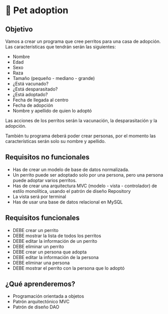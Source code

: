 # :dog: Pet adoption

## Objetivo

Vamos a crear un programa que cree perritos para una casa de adopción. Las características que tendrán serán las siguientes:

- Nombre
- Edad
- Sexo
- Raza
- Tamaño (pequeño - mediano - grande)
- ¿Está vacunado? 
- ¿Está desparasitado?
- ¿Está adoptado?
- Fecha de llegada al centro
- Fecha de adopción
- Nombre y apellido de quien lo adoptó

Las acciones de los perritos serán la vacunación, la desparasitación y la adopción.

También tu programa deberá poder crear personas, por el momento las características serán solo su nombre y apellido.

## Requisitos no funcionales

- Has de crear un modelo de base de datos normalizada.
- Un perrito puede ser adoptado solo por una persona, pero una persona puede adoptar varios perritos.
- Has de crear una arquitectura MVC (modelo - vista - controlador) de estilo monolítica, usando el patrón de diseño Repository
- La vista será por terminal
- Has de usar una base de datos relacional en MySQL

## Requisitos funcionales

- DEBE crear un perrito
- DEBE mostrar la lista de todos los perritos 
- DEBE editar la información de un perrito
- DEBE eliminar un perrito
- DEBE crear un persona que adopta
- DEBE editar la información de la persona
- DEBE eliminar una persona
- DEBE mostrar el perrito con la persona que lo adoptó

## ¿Qué aprenderemos?

- Programación orientada a objetos
- Patrón arquitectónico MVC
- Patrón de diseño DAO

